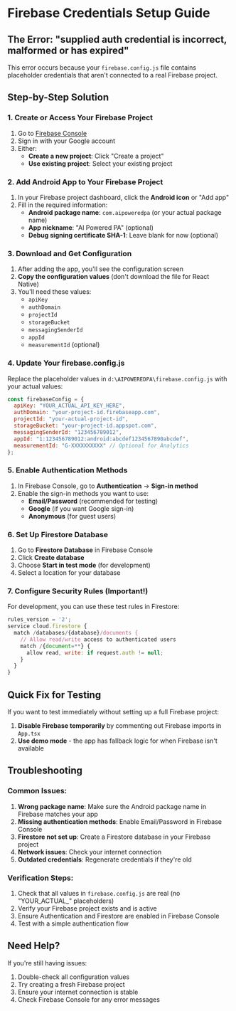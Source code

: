 # Firebase Credentials Setup Guide

## The Error: "supplied auth credential is incorrect, malformed or has expired"

This error occurs because your `firebase.config.js` file contains placeholder credentials that aren't connected to a real Firebase project.

## Step-by-Step Solution

### 1. Create or Access Your Firebase Project

1. Go to [Firebase Console](https://console.firebase.google.com/)
2. Sign in with your Google account
3. Either:
   - **Create a new project**: Click "Create a project"
   - **Use existing project**: Select your existing project

### 2. Add Android App to Your Firebase Project

1. In your Firebase project dashboard, click the **Android icon** or "Add app"
2. Fill in the required information:
   - **Android package name**: `com.aipoweredpa` (or your actual package name)
   - **App nickname**: "AI Powered PA" (optional)
   - **Debug signing certificate SHA-1**: Leave blank for now (optional)

### 3. Download and Get Configuration

1. After adding the app, you'll see the configuration screen
2. **Copy the configuration values** (don't download the file for React Native)
3. You'll need these values:
   - `apiKey`
   - `authDomain`
   - `projectId`
   - `storageBucket`
   - `messagingSenderId`
   - `appId`
   - `measurementId` (optional)

### 4. Update Your firebase.config.js

Replace the placeholder values in `d:\AIPOWEREDPA\firebase.config.js` with your actual values:

```javascript
const firebaseConfig = {
  apiKey: "YOUR_ACTUAL_API_KEY_HERE",
  authDomain: "your-project-id.firebaseapp.com",
  projectId: "your-actual-project-id",
  storageBucket: "your-project-id.appspot.com",
  messagingSenderId: "123456789012",
  appId: "1:123456789012:android:abcdef1234567890abcdef",
  measurementId: "G-XXXXXXXXXX" // Optional for Analytics
};
```

### 5. Enable Authentication Methods

1. In Firebase Console, go to **Authentication** → **Sign-in method**
2. Enable the sign-in methods you want to use:
   - **Email/Password** (recommended for testing)
   - **Google** (if you want Google sign-in)
   - **Anonymous** (for guest users)

### 6. Set Up Firestore Database

1. Go to **Firestore Database** in Firebase Console
2. Click **Create database**
3. Choose **Start in test mode** (for development)
4. Select a location for your database

### 7. Configure Security Rules (Important!)

For development, you can use these test rules in Firestore:

```javascript
rules_version = '2';
service cloud.firestore {
  match /databases/{database}/documents {
    // Allow read/write access to authenticated users
    match /{document=**} {
      allow read, write: if request.auth != null;
    }
  }
}
```

## Quick Fix for Testing

If you want to test immediately without setting up a full Firebase project:

1. **Disable Firebase temporarily** by commenting out Firebase imports in `App.tsx`
2. **Use demo mode** - the app has fallback logic for when Firebase isn't available

## Troubleshooting

### Common Issues:

1. **Wrong package name**: Make sure the Android package name in Firebase matches your app
2. **Missing authentication methods**: Enable Email/Password in Firebase Console
3. **Firestore not set up**: Create a Firestore database in your Firebase project
4. **Network issues**: Check your internet connection
5. **Outdated credentials**: Regenerate credentials if they're old

### Verification Steps:

1. Check that all values in `firebase.config.js` are real (no "YOUR_ACTUAL_" placeholders)
2. Verify your Firebase project exists and is active
3. Ensure Authentication and Firestore are enabled in Firebase Console
4. Test with a simple authentication flow

## Need Help?

If you're still having issues:
1. Double-check all configuration values
2. Try creating a fresh Firebase project
3. Ensure your internet connection is stable
4. Check Firebase Console for any error messages
